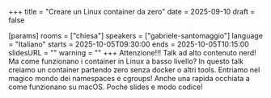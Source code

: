 +++
title = "Creare un Linux container da zero"
date = 2025-09-10
draft = false

[params]
rooms = ["chiesa"]
speakers = ["gabriele-santomaggio"]
language = "Italiano"
starts = 2025-10-05T09:30:00
ends = 2025-10-05T10:15:00
slidesURL = ""
warning = ""
+++
Attenzione!!! Talk ad alto contenuto nerd!
Ma come funzionano i container in Linux a basso livello?
In questo talk creiamo un container partendo zero senza docker o altri tools.
Entriamo nel magico mondo dei namespaces e cgroups!
Anche una rapida occhiata a come funzionano su macOS.
Poche slides e modo codice! 
